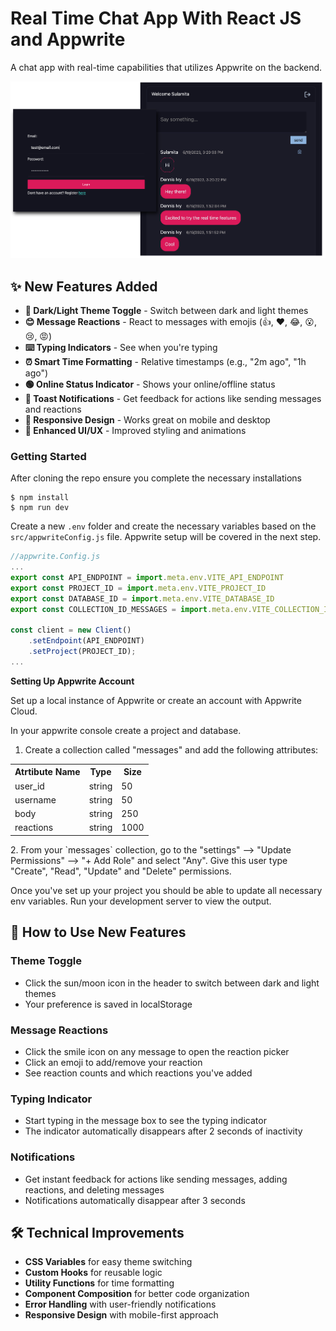 # Real Time Chat App With React JS and Appwrite

A chat app with real-time capabilities that utilizes Appwrite on the backend.


<img src="images/demo.png"/>

## ✨ New Features Added

- **🌙 Dark/Light Theme Toggle** - Switch between dark and light themes
- **😊 Message Reactions** - React to messages with emojis (👍, ❤️, 😂, 😮, 😢, 😡)
- **⌨️ Typing Indicators** - See when you're typing
- **⏰ Smart Time Formatting** - Relative timestamps (e.g., "2m ago", "1h ago")
- **🟢 Online Status Indicator** - Shows your online/offline status
- **🔔 Toast Notifications** - Get feedback for actions like sending messages and reactions
- **📱 Responsive Design** - Works great on mobile and desktop
- **🎨 Enhanced UI/UX** - Improved styling and animations

### Getting Started

After cloning the repo ensure you complete the necessary installations

```
$ npm install
$ npm run dev
```

Create a new `.env` folder and create the necessary variables based on the `src/appwriteConfig.js` file. Appwrite setup will be covered in the next step.

```js
//appwrite.Config.js
...
export const API_ENDPOINT = import.meta.env.VITE_API_ENDPOINT
export const PROJECT_ID = import.meta.env.VITE_PROJECT_ID
export const DATABASE_ID = import.meta.env.VITE_DATABASE_ID
export const COLLECTION_ID_MESSAGES = import.meta.env.VITE_COLLECTION_ID_MESSAGES

const client = new Client()
    .setEndpoint(API_ENDPOINT)
    .setProject(PROJECT_ID);
...
```

**Setting Up Appwrite Account**

Set up a local instance of Appwrite or create an account with Appwrite Cloud.

In your appwrite console create a project and database.

1. Create a collection called "messages" and add the following attributes:
 <table>
     <tr>
         <th>Atrtibute Name</th>
         <th>Type</th>
         <th>Size</th>
     </tr>
         <tr>
         <td>user_id</td>
         <td>string</td>
         <td>50</td>
     </tr>
         </tr>
         <tr>
         <td>username</td>
         <td>string</td>
         <td>50</td>
     </tr>
         </tr>
         <tr>
         <td>body</td>
         <td>string</td>
         <td>250</td>
     </tr>
     <tr>
         <td>reactions</td>
         <td>string</td>
         <td>1000</td>
     </tr>
 </table>
2. From your `messages` collection, go to the "settings" --> "Update Permissions" --> "+ Add Role" and select "Any". Give this user type "Create", "Read", "Update" and "Delete" permissions.

Once you've set up your project you should be able to update all necessary env variables.
Run your development server to view the output.

## 🚀 How to Use New Features

### Theme Toggle
- Click the sun/moon icon in the header to switch between dark and light themes
- Your preference is saved in localStorage

### Message Reactions
- Click the smile icon on any message to open the reaction picker
- Click an emoji to add/remove your reaction
- See reaction counts and which reactions you've added

### Typing Indicator
- Start typing in the message box to see the typing indicator
- The indicator automatically disappears after 2 seconds of inactivity

### Notifications
- Get instant feedback for actions like sending messages, adding reactions, and deleting messages
- Notifications automatically disappear after 3 seconds

## 🛠️ Technical Improvements

- **CSS Variables** for easy theme switching
- **Custom Hooks** for reusable logic
- **Utility Functions** for time formatting
- **Component Composition** for better code organization
- **Error Handling** with user-friendly notifications
- **Responsive Design** with mobile-first approach
